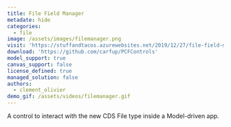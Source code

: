 ```yaml
---
title: File Field Manager
metadate: hide
categories:
  - file
image: /assets/images/filemanager.png
visit: 'https://stuffandtacos.azurewebsites.net/2019/12/27/file-field-manager-for-model-driven-app/'
download: 'https://github.com/carfup/PCFControls'
model_support: true
canvas_support: false
license_defined: true
managed_solution: false
authors:
  - clement_olivier
demo_gif: /assets/videos/filemanager.gif
---
```


A control to interact with the new CDS File type inside a Model-driven app.
